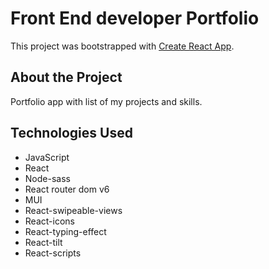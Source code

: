 # Front End developer Portfolio

This project was bootstrapped with [Create React App](https://github.com/facebook/create-react-app).

## About the Project

Portfolio app with list of my projects and skills.

## Technologies Used

- JavaScript
- React
- Node-sass
- React router dom v6
- MUI
- React-swipeable-views
- React-icons
- React-typing-effect
- React-tilt
- React-scripts